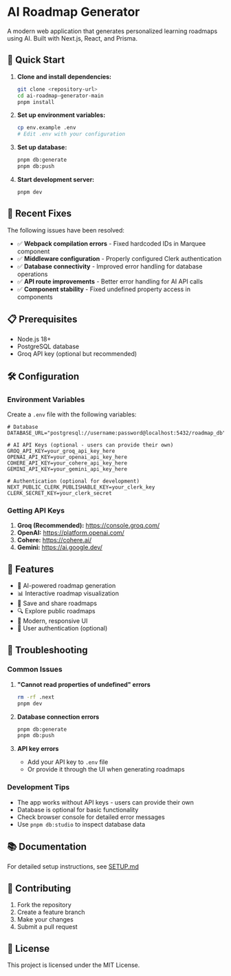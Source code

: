 # AI Roadmap Generator

A modern web application that generates personalized learning roadmaps using AI. Built with Next.js, React, and Prisma.

## 🚀 Quick Start

1. **Clone and install dependencies:**
   ```bash
   git clone <repository-url>
   cd ai-roadmap-generator-main
   pnpm install
   ```

2. **Set up environment variables:**
   ```bash
   cp env.example .env
   # Edit .env with your configuration
   ```

3. **Set up database:**
   ```bash
   pnpm db:generate
   pnpm db:push
   ```

4. **Start development server:**
   ```bash
   pnpm dev
   ```

## 🔧 Recent Fixes

The following issues have been resolved:

- ✅ **Webpack compilation errors** - Fixed hardcoded IDs in Marquee component
- ✅ **Middleware configuration** - Properly configured Clerk authentication
- ✅ **Database connectivity** - Improved error handling for database operations
- ✅ **API route improvements** - Better error handling for AI API calls
- ✅ **Component stability** - Fixed undefined property access in components

## 📋 Prerequisites

- Node.js 18+
- PostgreSQL database
- Groq API key (optional but recommended)

## 🛠️ Configuration

### Environment Variables

Create a `.env` file with the following variables:

```env
# Database
DATABASE_URL="postgresql://username:password@localhost:5432/roadmap_db"

# AI API Keys (optional - users can provide their own)
GROQ_API_KEY=your_groq_api_key_here
OPENAI_API_KEY=your_openai_api_key_here
COHERE_API_KEY=your_cohere_api_key_here
GEMINI_API_KEY=your_gemini_api_key_here

# Authentication (optional for development)
NEXT_PUBLIC_CLERK_PUBLISHABLE_KEY=your_clerk_key
CLERK_SECRET_KEY=your_clerk_secret
```

### Getting API Keys

1. **Groq (Recommended):** https://console.groq.com/
2. **OpenAI:** https://platform.openai.com/
3. **Cohere:** https://cohere.ai/
4. **Gemini:** https://ai.google.dev/

## 🎯 Features

- 🤖 AI-powered roadmap generation
- 📊 Interactive roadmap visualization
- 💾 Save and share roadmaps
- 🔍 Explore public roadmaps
- 🎨 Modern, responsive UI
- 🔐 User authentication (optional)

## 🐛 Troubleshooting

### Common Issues

1. **"Cannot read properties of undefined" errors**
   ```bash
   rm -rf .next
   pnpm dev
   ```

2. **Database connection errors**
   ```bash
   pnpm db:generate
   pnpm db:push
   ```

3. **API key errors**
   - Add your API key to `.env` file
   - Or provide it through the UI when generating roadmaps

### Development Tips

- The app works without API keys - users can provide their own
- Database is optional for basic functionality
- Check browser console for detailed error messages
- Use `pnpm db:studio` to inspect database data

## 📚 Documentation

For detailed setup instructions, see [SETUP.md](./SETUP.md)

## 🤝 Contributing

1. Fork the repository
2. Create a feature branch
3. Make your changes
4. Submit a pull request

## 📄 License

This project is licensed under the MIT License.
